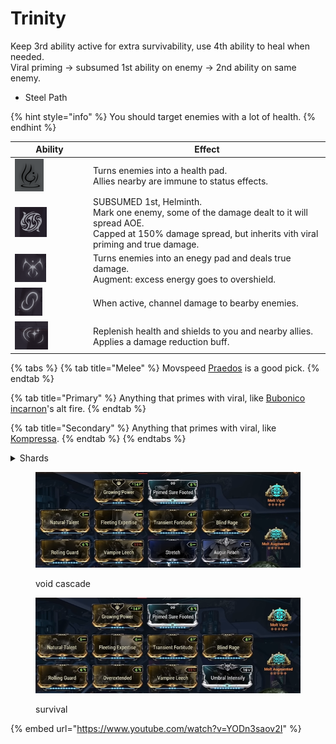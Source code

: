 # Trinity

Keep 3rd ability active for extra survivability, use 4th ability to heal when needed.\
Viral priming -> subsumed 1st ability on enemy -> 2nd ability on same enemy.

* Steel Path

{% hint style="info" %}
You should target enemies with a lot of health.
{% endhint %}

<table><thead><tr><th width="111">Ability</th><th>Effect</th></tr></thead><tbody><tr><td><img src=".gitbook/assets/image (37).png" alt="" data-size="original"></td><td>Turns enemies into a health pad.<br>Allies nearby are immune to status effects.</td></tr><tr><td><img src=".gitbook/assets/image (38).png" alt="" data-size="original"></td><td>SUBSUMED 1st, Helminth. <br>Mark one enemy, some of the damage dealt to it will spread AOE.<br>Capped at 150% damage spread, but inherits vith viral priming and true damage.</td></tr><tr><td><img src=".gitbook/assets/image (39).png" alt="" data-size="original"></td><td>Turns enemies into an enegy pad and deals true damage.<br>Augment: excess energy goes to overshield.</td></tr><tr><td><img src=".gitbook/assets/image (40).png" alt="" data-size="original"></td><td>When active, channel damage to bearby enemies.</td></tr><tr><td><img src=".gitbook/assets/image (41).png" alt="" data-size="original"></td><td>Replenish health and shields to you and nearby allies.<br>Applies a damage reduction buff.</td></tr></tbody></table>

{% tabs %}
{% tab title="Melee" %}
Movspeed [Praedos](https://app.gitbook.com/s/mVZYg4ro0zpRehSXa4NR/praedos) is a good pick.
{% endtab %}

{% tab title="Primary" %}
Anything that primes with viral, like [Bubonico incarnon](https://app.gitbook.com/s/mVZYg4ro0zpRehSXa4NR/viral-bubonico)'s alt fire.
{% endtab %}

{% tab title="Secondary" %}
Anything that primes with viral, like [Kompressa](https://app.gitbook.com/s/mVZYg4ro0zpRehSXa4NR/viral-kompressa).
{% endtab %}
{% endtabs %}

<details>

<summary>Shards</summary>

![](<.gitbook/assets/image (30).png>)![](<.gitbook/assets/image (31).png>)![](<.gitbook/assets/image (32).png>)![](<.gitbook/assets/image (33).png>)![](<.gitbook/assets/image (34).png>)

</details>

<figure><img src=".gitbook/assets/image (35).png" alt=""><figcaption><p>void cascade</p></figcaption></figure>

<figure><img src=".gitbook/assets/image (36).png" alt=""><figcaption><p>survival</p></figcaption></figure>

{% embed url="https://www.youtube.com/watch?v=YODn3saov2I" %}
